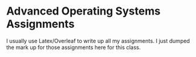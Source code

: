 # Advanced Operating Systems Assignments

I usually use Latex/Overleaf to write up all my assignments. I just dumped the mark up for those assignments here for this class. 
